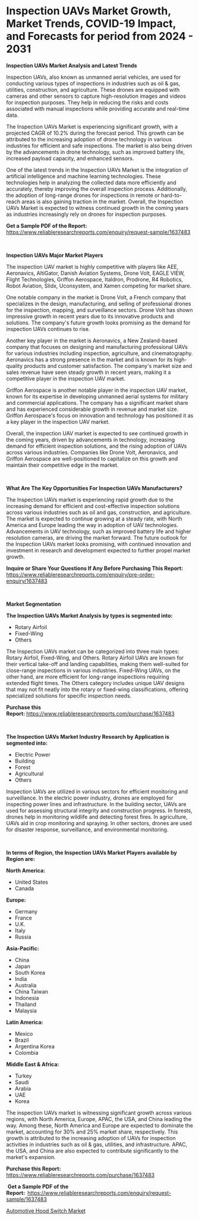 <p><h1>Inspection UAVs Market Growth, Market Trends, COVID-19 Impact, and Forecasts for period from 2024 - 2031</h1></p><p><strong>Inspection UAVs Market Analysis and Latest Trends</strong></p>
<p><p>Inspection UAVs, also known as unmanned aerial vehicles, are used for conducting various types of inspections in industries such as oil & gas, utilities, construction, and agriculture. These drones are equipped with cameras and other sensors to capture high-resolution images and videos for inspection purposes. They help in reducing the risks and costs associated with manual inspections while providing accurate and real-time data.</p><p>The Inspection UAVs Market is experiencing significant growth, with a projected CAGR of 10.2% during the forecast period. This growth can be attributed to the increasing adoption of drone technology in various industries for efficient and safe inspections. The market is also being driven by the advancements in drone technology, such as improved battery life, increased payload capacity, and enhanced sensors.</p><p>One of the latest trends in the Inspection UAVs Market is the integration of artificial intelligence and machine learning technologies. These technologies help in analyzing the collected data more efficiently and accurately, thereby improving the overall inspection process. Additionally, the adoption of long-range drones for inspections in remote or hard-to-reach areas is also gaining traction in the market. Overall, the Inspection UAVs Market is expected to witness continued growth in the coming years as industries increasingly rely on drones for inspection purposes.</p></p>
<p><strong>Get a Sample PDF of the Report:&nbsp;</strong> <a href="https://www.reliableresearchreports.com/enquiry/request-sample/1637483">https://www.reliableresearchreports.com/enquiry/request-sample/1637483</a></p>
<p>&nbsp;</p>
<p><strong>Inspection UAVs Major Market Players</strong></p>
<p><p>The inspection UAV market is highly competitive with players like AEE, Aeronavics, AltiGator, Danish Aviation Systems, Drone Volt, EAGLE VIEW, Flight Technologies, Griffon Aerospace, Italdron, Prodrone, R4 Robotics, Robot Aviation, Slidx, Uconsystem, and Xamen competing for market share. </p><p>One notable company in the market is Drone Volt, a French company that specializes in the design, manufacturing, and selling of professional drones for the inspection, mapping, and surveillance sectors. Drone Volt has shown impressive growth in recent years due to its innovative products and solutions. The company's future growth looks promising as the demand for inspection UAVs continues to rise.</p><p>Another key player in the market is Aeronavics, a New Zealand-based company that focuses on designing and manufacturing professional UAVs for various industries including inspection, agriculture, and cinematography. Aeronavics has a strong presence in the market and is known for its high-quality products and customer satisfaction. The company's market size and sales revenue have seen steady growth in recent years, making it a competitive player in the inspection UAV market.</p><p>Griffon Aerospace is another notable player in the inspection UAV market, known for its expertise in developing unmanned aerial systems for military and commercial applications. The company has a significant market share and has experienced considerable growth in revenue and market size. Griffon Aerospace's focus on innovation and technology has positioned it as a key player in the inspection UAV market.</p><p>Overall, the inspection UAV market is expected to see continued growth in the coming years, driven by advancements in technology, increasing demand for efficient inspection solutions, and the rising adoption of UAVs across various industries. Companies like Drone Volt, Aeronavics, and Griffon Aerospace are well-positioned to capitalize on this growth and maintain their competitive edge in the market.</p></p>
<p>&nbsp;</p>
<p><strong>What Are The Key Opportunities For Inspection UAVs Manufacturers?</strong></p>
<p><p>The Inspection UAVs market is experiencing rapid growth due to the increasing demand for efficient and cost-effective inspection solutions across various industries such as oil and gas, construction, and agriculture. The market is expected to continue growing at a steady rate, with North America and Europe leading the way in adoption of UAV technologies. Advancements in UAV technology, such as improved battery life and higher resolution cameras, are driving the market forward. The future outlook for the Inspection UAVs market looks promising, with continued innovation and investment in research and development expected to further propel market growth.</p></p>
<p><strong>Inquire or Share Your Questions If Any Before Purchasing This Report:</strong> <a href="https://www.reliableresearchreports.com/enquiry/pre-order-enquiry/1637483">https://www.reliableresearchreports.com/enquiry/pre-order-enquiry/1637483</a></p>
<p>&nbsp;</p>
<p><strong>Market Segmentation</strong></p>
<p><strong>The Inspection UAVs Market Analysis by types is segmented into:</strong></p>
<p><ul><li>Rotary Airfoil</li><li>Fixed-Wing</li><li>Others</li></ul></p>
<p><p>The Inspection UAVs market can be categorized into three main types: Rotary Airfoil, Fixed-Wing, and Others. Rotary Airfoil UAVs are known for their vertical take-off and landing capabilities, making them well-suited for close-range inspections in various industries. Fixed-Wing UAVs, on the other hand, are more efficient for long-range inspections requiring extended flight times. The Others category includes unique UAV designs that may not fit neatly into the rotary or fixed-wing classifications, offering specialized solutions for specific inspection needs.</p></p>
<p><strong>Purchase this Report:&nbsp;</strong><a href="https://www.reliableresearchreports.com/purchase/1637483">https://www.reliableresearchreports.com/purchase/1637483</a></p>
<p>&nbsp;</p>
<p><strong>The Inspection UAVs Market Industry Research by Application is segmented into:</strong></p>
<p><ul><li>Electric Power</li><li>Building</li><li>Forest</li><li>Agricultural</li><li>Others</li></ul></p>
<p><p>Inspection UAVs are utilized in various sectors for efficient monitoring and surveillance. In the electric power industry, drones are employed for inspecting power lines and infrastructure. In the building sector, UAVs are used for assessing structural integrity and construction progress. In forests, drones help in monitoring wildlife and detecting forest fires. In agriculture, UAVs aid in crop monitoring and spraying. In other sectors, drones are used for disaster response, surveillance, and environmental monitoring.</p></p>
<p>&nbsp;</p>
<p><strong>In terms of Region, the Inspection UAVs Market Players available by Region are:</strong></p>
<p>
    <p> <strong> North America: </strong>
        <ul>
            <li>United States</li>
            <li>Canada</li>
        </ul>
        </p> 
    <p> <strong> Europe: </strong>
        <ul>
            <li>Germany</li>
            <li>France</li>
            <li>U.K.</li>
            <li>Italy</li>
            <li>Russia</li>
        </ul>
        </p> 
    <p> <strong> Asia-Pacific: </strong>
        <ul>
            <li>China</li>
            <li>Japan</li>
            <li>South Korea</li>
            <li>India</li>
            <li>Australia</li>
            <li>China Taiwan</li>
            <li>Indonesia</li>
            <li>Thailand</li>
            <li>Malaysia</li>
        </ul>
        </p> 
    <p> <strong> Latin America: </strong>
        <ul>
            <li>Mexico</li>
            <li>Brazil</li>
            <li>Argentina Korea</li>
            <li>Colombia</li>
        </ul>
        </p> 
    <p> <strong> Middle East & Africa: </strong>
        <ul>
            <li>Turkey</li>
            <li>Saudi</li>
            <li>Arabia</li>
            <li>UAE</li>
            <li>Korea</li>
        </ul>
    </p>
    </p>
<p><p>The inspection UAVs market is witnessing significant growth across various regions, with North America, Europe, APAC, the USA, and China leading the way. Among these, North America and Europe are expected to dominate the market, accounting for 30% and 25% market share, respectively. This growth is attributed to the increasing adoption of UAVs for inspection activities in industries such as oil & gas, utilities, and infrastructure. APAC, the USA, and China are also expected to contribute significantly to the market's expansion.</p></p>
<p><strong>Purchase this Report: </strong><a href="https://www.reliableresearchreports.com/purchase/1637483">https://www.reliableresearchreports.com/purchase/1637483</a></p>
<p>&nbsp;<strong>Get a Sample PDF of the Report:&nbsp;&nbsp;</strong><a href="https://www.reliableresearchreports.com/enquiry/request-sample/1637483">https://www.reliableresearchreports.com/enquiry/request-sample/1637483</a></p>
<p><strong></strong></p>
<p><p><a href="https://github.com/jj19131/Market-Research-Report-List-1/blob/main/automotive-hood-switch-market.md">Automotive Hood Switch Market</a></p></p>